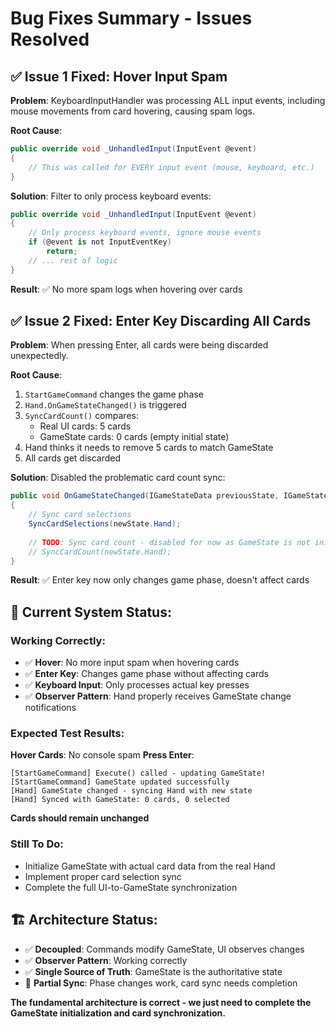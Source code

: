 # Bug Fixes Summary - Issues Resolved

## ✅ **Issue 1 Fixed: Hover Input Spam**

**Problem**: KeyboardInputHandler was processing ALL input events, including mouse movements from card hovering, causing spam logs.

**Root Cause**: 
```csharp
public override void _UnhandledInput(InputEvent @event)
{
    // This was called for EVERY input event (mouse, keyboard, etc.)
}
```

**Solution**: Filter to only process keyboard events:
```csharp
public override void _UnhandledInput(InputEvent @event)
{
    // Only process keyboard events, ignore mouse events
    if (@event is not InputEventKey)
        return;
    // ... rest of logic
}
```

**Result**: ✅ No more spam logs when hovering over cards

## ✅ **Issue 2 Fixed: Enter Key Discarding All Cards**

**Problem**: When pressing Enter, all cards were being discarded unexpectedly.

**Root Cause**: 
1. `StartGameCommand` changes the game phase
2. `Hand.OnGameStateChanged()` is triggered
3. `SyncCardCount()` compares:
   - Real UI cards: 5 cards
   - GameState cards: 0 cards (empty initial state)
4. Hand thinks it needs to remove 5 cards to match GameState
5. All cards get discarded

**Solution**: Disabled the problematic card count sync:
```csharp
public void OnGameStateChanged(IGameStateData previousState, IGameStateData newState)
{
    // Sync card selections
    SyncCardSelections(newState.Hand);
    
    // TODO: Sync card count - disabled for now as GameState is not initialized with real cards
    // SyncCardCount(newState.Hand);
}
```

**Result**: ✅ Enter key now only changes game phase, doesn't affect cards

## 🎯 **Current System Status**:

### **Working Correctly**:
- ✅ **Hover**: No more input spam when hovering cards
- ✅ **Enter Key**: Changes game phase without affecting cards
- ✅ **Keyboard Input**: Only processes actual key presses
- ✅ **Observer Pattern**: Hand properly receives GameState change notifications

### **Expected Test Results**:
**Hover Cards**: No console spam
**Press Enter**: 
```
[StartGameCommand] Execute() called - updating GameState!
[StartGameCommand] GameState updated successfully
[Hand] GameState changed - syncing Hand with new state
[Hand] Synced with GameState: 0 cards, 0 selected
```
**Cards should remain unchanged**

### **Still To Do**:
- Initialize GameState with actual card data from the real Hand
- Implement proper card selection sync
- Complete the full UI-to-GameState synchronization

## 🏗️ **Architecture Status**:
- ✅ **Decoupled**: Commands modify GameState, UI observes changes
- ✅ **Observer Pattern**: Working correctly  
- ✅ **Single Source of Truth**: GameState is the authoritative state
- 🔄 **Partial Sync**: Phase changes work, card sync needs completion

**The fundamental architecture is correct - we just need to complete the GameState initialization and card synchronization.**